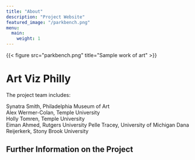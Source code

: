 ```yaml
---
title: "About"
description: "Project Website"
featured_image: "/parkbench.png"
menu:
  main:
    weight: 1
---
```


{{< figure src="parkbench.png" title="Sample work of art" >}}

# Art Viz Philly

The project team includes:

Synatra Smith, Philadelphia Museum of Art  
Alex Wermer-Colan, Temple University  
Holly Tomren, Temple University  
Eiman Ahmed, Rutgers University
Pelle Tracey, University of Michigan
Dana Reijerkerk, Stony Brook University

## Further Information on the Project

